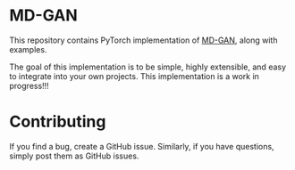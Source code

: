 # MD-GAN

This repository contains PyTorch implementation of [MD-GAN](http://openaccess.thecvf.com/content_CVPR_2019/papers/Eghbal-zadeh_Mixture_Density_Generative_Adversarial_Networks_CVPR_2019_paper.pdf), along with examples.

The goal of this implementation is to be simple, highly extensible, and easy to integrate into your own projects. 
This implementation is a work in progress!!!

# Contributing
If you find a bug, create a GitHub issue. Similarly, if you have questions, simply post them as GitHub issues.
